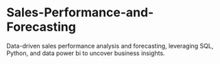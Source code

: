 # Sales-Performance-and-Forecasting
Data-driven sales performance analysis and forecasting, leveraging SQL, Python, and data power bi to uncover business insights.

